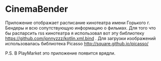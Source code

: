 CinemaBender
=====================

Приложение отображает расписание кинотеатра имени Горького г. Бендеры и всю сопутствующую информацию о фильмах.
Для того что бы распарсить rss кинотеатра я использовал вот эту библиотеку https://github.com/jonnyzzz/kotlin.xml.bind  .
Для загрузки изображений использовалась библиотека Picasso http://square.github.io/picasso/ 

P.S. В PlayMarket это приложение появится врядли. 
